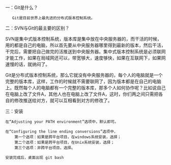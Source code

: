 一：Git是什么？

       Git是目前世界上最先进的分布式版本控制系统。

二：SVN与Git的最主要的区别？

  SVN是集中式版本控制系统，版本库是集中放在中央服务器的，而干活的时候，用的都是自己的电脑，所以首先要从中央服务器哪里得到最新的版本，然后干活，干完后，需要把自己做完的活推送到中央服务器。集中式版本控制系统是必须联网才能工作，如果在局域网还可以，带宽够大，速度够快，如果在互联网下，如果网速慢的话，就纳闷了。

  Git是分布式版本控制系统，那么它就没有中央服务器的，每个人的电脑就是一个完整的版本库，这样，工作的时候就不需要联网了，因为版本都是在自己的电脑上。既然每个人的电脑都有一个完整的版本库，那多个人如何协作呢？比如说自己在电脑上改了文件A，其他人也在电脑上改了文件A，这时，你们两之间只需把各自的修改推送给对方，就可以互相看到对方的修改了。

三：安装

	在“Adjusting your PATH environment”选项中，默认即可。

	在“Configuring the line ending conversions”选项中，
		第一个选项：如果是跨平台项目，在windows系统安装，选择；
		第二个选项：如果是跨平台项目，在Unix系统安装，选择；
		第三个选项：非跨平台项目，选择。

	安装完成后，桌面出现 git bash